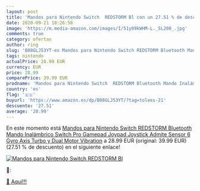 ```yaml
---
layout: post
title: 'Mandos para Nintendo Switch  REDSTORM Bl con un 27.51 % de descuento'
date: 2020-09-21 18:26:58
image: 'https://m.media-amazon.com/images/I/51y09kWHM-L._SL200_.jpg'
comments: true
category: ofertas
author: ring
slug: 'B08GLJ53YT-es Mandos para Nintendo Switch REDSTORM Bluetooth Mando...'
tags: nintendo
actualPrice: 28.99 EUR
currency: EUR
price: 28.99
comparePrice: 39.99 EUR
prodname: 'Mandos para Nintendo Switch  REDSTORM Bluetooth Mando Inalámbrico Switch Pro Gamepad Joypad Joystick Admite Sensor 6 Gyro Axis Turbo y Dual Motor Vibration'
country: 'es'
flag: '🇪🇸'
buyurl: 'https://www.amazon.es/dp/B08GLJ53YT/?tag=tolees-21'
descuento: '27.51'
average: '28.99'
---
```


En este momento está [Mandos para Nintendo Switch  REDSTORM Bluetooth Mando Inalámbrico Switch Pro Gamepad Joypad Joystick Admite Sensor 6 Gyro Axis Turbo y Dual Motor Vibration](https://www.amazon.es/dp/B08GLJ53YT/?tag=tolees-21) a 28.99 EUR (original: 39.99 EUR) (27.51 %  de descuento) en el siguiente enlace!

[![Mandos para Nintendo Switch  REDSTORM Bl](https://m.media-amazon.com/images/I/51y09kWHM-L._SL200_.jpg)](https://www.amazon.es/dp/B08GLJ53YT/?tag=tolees-21)

🔎:


[🛒 Aquí!!!](https://www.amazon.es/dp/B08GLJ53YT/?tag=tolees-21)
